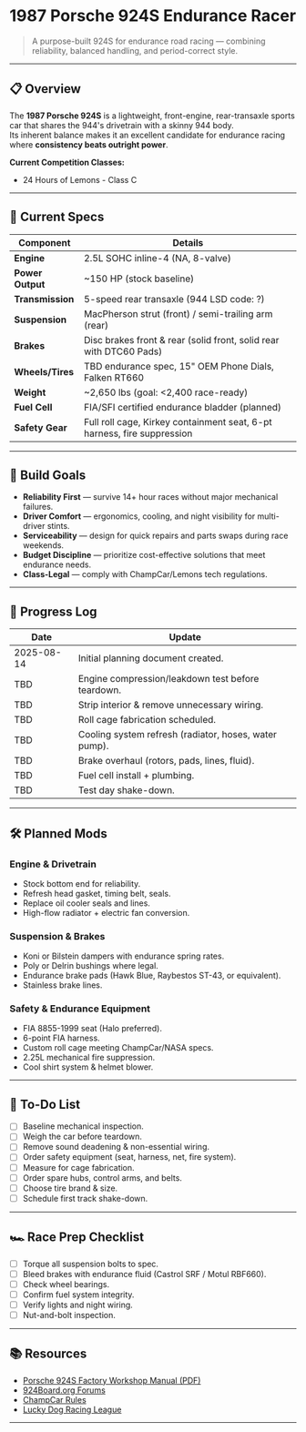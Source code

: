 # 1987 Porsche 924S Endurance Racer

> A purpose-built 924S for endurance road racing — combining reliability, balanced handling, and period-correct style.

---

## 📋 Overview

The **1987 Porsche 924S** is a lightweight, front-engine, rear-transaxle sports car that shares the 944's drivetrain with a skinny 944 body.  
Its inherent balance makes it an excellent candidate for endurance racing where **consistency beats outright power**.

**Current Competition Classes:**
- 24 Hours of Lemons - Class C

---

## 🔧 Current Specs

| Component            | Details                                                                 |
|----------------------|-------------------------------------------------------------------------|
| **Engine**           | 2.5L SOHC inline-4 (NA, 8-valve)                                        |
| **Power Output**     | ~150 HP (stock baseline)                                                |
| **Transmission**     | 5-speed rear transaxle (944 LSD code: ?)                                     |
| **Suspension**       | MacPherson strut (front) / semi-trailing arm (rear)                     |
| **Brakes**           | Disc brakes front & rear (solid front, solid rear with DTC60 Pads)                     |
| **Wheels/Tires**     | TBD endurance spec, 15" OEM Phone Dials, Falken RT660                               |
| **Weight**           | ~2,650 lbs (goal: <2,400 race-ready)                                    |
| **Fuel Cell**        | FIA/SFI certified endurance bladder (planned)                           |
| **Safety Gear**      | Full roll cage, Kirkey containment seat, 6-pt harness, fire suppression    |

---

## 🏁 Build Goals

- **Reliability First** — survive 14+ hour races without major mechanical failures.
- **Driver Comfort** — ergonomics, cooling, and night visibility for multi-driver stints.
- **Serviceability** — design for quick repairs and parts swaps during race weekends.
- **Budget Discipline** — prioritize cost-effective solutions that meet endurance needs.
- **Class-Legal** — comply with ChampCar/Lemons tech regulations.

---

## 📅 Progress Log

| Date       | Update                                                                   |
|------------|--------------------------------------------------------------------------|
| 2025-08-14 | Initial planning document created.                                       |
| TBD        | Engine compression/leakdown test before teardown.                        |
| TBD        | Strip interior & remove unnecessary wiring.                              |
| TBD        | Roll cage fabrication scheduled.                                         |
| TBD        | Cooling system refresh (radiator, hoses, water pump).                    |
| TBD        | Brake overhaul (rotors, pads, lines, fluid).                             |
| TBD        | Fuel cell install + plumbing.                                            |
| TBD        | Test day shake-down.                                                      |

---

## 🛠 Planned Mods

### Engine & Drivetrain
- Stock bottom end for reliability.
- Refresh head gasket, timing belt, seals.
- Replace oil cooler seals and lines.
- High-flow radiator + electric fan conversion.

### Suspension & Brakes
- Koni or Bilstein dampers with endurance spring rates.
- Poly or Delrin bushings where legal.
- Endurance brake pads (Hawk Blue, Raybestos ST-43, or equivalent).
- Stainless brake lines.

### Safety & Endurance Equipment
- FIA 8855-1999 seat (Halo preferred).
- 6-point FIA harness.
- Custom roll cage meeting ChampCar/NASA specs.
- 2.25L mechanical fire suppression.
- Cool shirt system & helmet blower.

---

## 📌 To-Do List

- [ ] Baseline mechanical inspection.
- [ ] Weigh the car before teardown.
- [ ] Remove sound deadening & non-essential wiring.
- [ ] Order safety equipment (seat, harness, net, fire system).
- [ ] Measure for cage fabrication.
- [ ] Order spare hubs, control arms, and belts.
- [ ] Choose tire brand & size.
- [ ] Schedule first track shake-down.

---

## 🏎 Race Prep Checklist

- [ ] Torque all suspension bolts to spec.
- [ ] Bleed brakes with endurance fluid (Castrol SRF / Motul RBF660).
- [ ] Check wheel bearings.
- [ ] Confirm fuel system integrity.
- [ ] Verify lights and night wiring.
- [ ] Nut-and-bolt inspection.

---

## 📚 Resources

- [Porsche 924S Factory Workshop Manual (PDF)](https://www.porsche.com)
- [924Board.org Forums](http://www.924board.org)
- [ChampCar Rules](https://champcar.org/rules)
- [Lucky Dog Racing League](https://www.raceluckydog.com)

---


